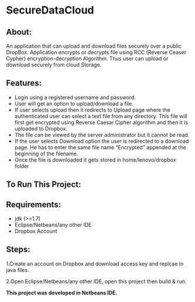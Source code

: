 # SecureDataCloud

## **About:**
An application that can upload and download files securely over a public DropBox. 
Application encrypts or decrypts file using RCC (Reverse Ceaser Cypher) encryption-decryption Algorithm. 
Thus user can upload or download securely from cloud Storage.

## **Features:**
- Login using a registered username and password. 
- User will get an option to upload/download a file.
- If user selects upload then it redirects to Upload page where the authenticated user can select a text file from any directory. This file will first get encrypted using Reverse Caesar Cipher algorithm and then it is uploaded to Dropbox.
- The file can be viewed by the server administrator but it cannot be read.
- If the user selects Download option the user is redirected to a download page. He has to enter the same file name “Encrypted” appended at the beginning of the filename.
- Once the file is downloaded it gets stored in home/lenovo/dropbox folder

## **To Run This Project:**
## **Requirements:**
- jdk (>=1.7) 
- Eclipse/Netbeans/any other IDE 
- Dropbox Account

## **Steps:**
1.Create an account on Dropbox and download access key and replcae in java files. 

2.Open Eclipse/Netbeans/any other IDE, open this project then build & run.

**This project was developed in Netbeans IDE.**
